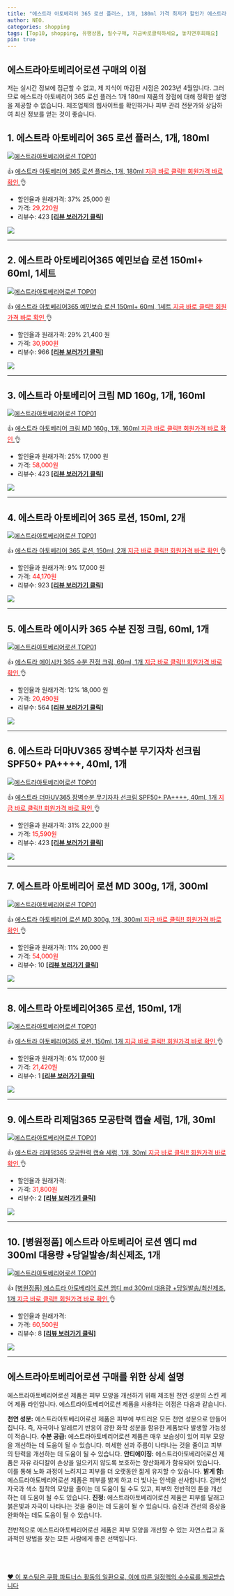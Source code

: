 ```yaml
---
title: "에스트라 아토베리어 365 로션 플러스, 1개, 180ml 가격 최저가 할인가 에스트라아토베리어로션 최저가 추천 제품 비교"
author: NEO.
categories: shopping
tags: [Top10, shopping, 유행상품, 필수구매, 지금바로클릭하세요, 놓치면후회해요]
pin: true
---
```

## 에스트라아토베리어로션 구매의 이점
저는 실시간 정보에 접근할 수 없고, 제 지식이 마감된 시점은 2023년 4월입니다. 그러므로 에스트라 아토베리어 365 로션 플러스 1개 180ml 제품의 장점에 대해 정확한 설명을 제공할 수 없습니다. 제조업체의 웹사이트를 확인하거나 피부 관리 전문가와 상담하여 최신 정보를 얻는 것이 좋습니다.

   

## 1. 에스트라 아토베리어 365 로션 플러스, 1개, 180ml

[![에스트라아토베리어로션 TOP01](https://thumbnail10.coupangcdn.com/thumbnails/remote/490x490ex/image/retail/images/532158012684052-bc1c8f5e-6abb-42b7-95c4-c882ea50fe4f.jpg)](https://link.coupang.com/re/AFFSDP?lptag=AF3617701&subid=GithubCoopas&pageKey=6248925733&traceid=V0-153&itemId=12655849052&vendorItemId=79923189403)


👍 [에스트라 아토베리어 365 로션 플러스, 1개, 180ml <font color=red> 지금 바로 클릭!! 회원가격 바로 확인 </font> ](https://link.coupang.com/re/AFFSDP?lptag=AF3617701&subid=GithubCoopas&pageKey=6248925733&traceid=V0-153&itemId=12655849052&vendorItemId=79923189403) 👌 


- 할인율과 원래가격: 37%  25,000   원
- 가격: <span style='color:red'>29,220원</span>
- 리뷰수: 423  [**[리뷰 보러가기 클릭]**](https://link.coupang.com/re/AFFSDP?lptag=AF3617701&subid=GithubCoopas&pageKey=6248925733&traceid=V0-153&itemId=12655849052&vendorItemId=79923189403)

[![](/discount_price.png)](https://link.coupang.com/re/AFFSDP?lptag=AF3617701&subid=GithubCoopas&pageKey=6248925733&traceid=V0-153&itemId=12655849052&vendorItemId=79923189403)

---


   

## 2. 에스트라 아토베리어365 예민보습 로션 150ml+ 60ml, 1세트

[![에스트라아토베리어로션 TOP01](https://thumbnail9.coupangcdn.com/thumbnails/remote/490x490ex/image/vendor_inventory/bcce/9966ccbde8f142709cdee5ca7cc3cc6256565bc2f36ff2ad9a2dac53a08c.jpg)](https://link.coupang.com/re/AFFSDP?lptag=AF3617701&subid=GithubCoopas&pageKey=4980442062&traceid=V0-153&itemId=6627566615&vendorItemId=83123519402)


👍 [에스트라 아토베리어365 예민보습 로션 150ml+ 60ml, 1세트 <font color=red> 지금 바로 클릭!! 회원가격 바로 확인 </font> ](https://link.coupang.com/re/AFFSDP?lptag=AF3617701&subid=GithubCoopas&pageKey=4980442062&traceid=V0-153&itemId=6627566615&vendorItemId=83123519402) 👌 


- 할인율과 원래가격: 29%  21,400   원
- 가격: <span style='color:red'>30,900원</span>
- 리뷰수: 966  [**[리뷰 보러가기 클릭]**](https://link.coupang.com/re/AFFSDP?lptag=AF3617701&subid=GithubCoopas&pageKey=4980442062&traceid=V0-153&itemId=6627566615&vendorItemId=83123519402)

[![](/discount_price.png)](https://link.coupang.com/re/AFFSDP?lptag=AF3617701&subid=GithubCoopas&pageKey=4980442062&traceid=V0-153&itemId=6627566615&vendorItemId=83123519402)

---


   

## 3. 에스트라 아토베리어 크림 MD 160g, 1개, 160ml

[![에스트라아토베리어로션 TOP01](https://thumbnail6.coupangcdn.com/thumbnails/remote/490x490ex/image/vendor_inventory/f7b7/740e493175c0777a82461b61c8c3ea4dd5b941c2fd50ddb762776b1038f5.png)](https://link.coupang.com/re/AFFSDP?lptag=AF3617701&subid=GithubCoopas&pageKey=6617003026&traceid=V0-153&itemId=17296077541&vendorItemId=83398511962)


👍 [에스트라 아토베리어 크림 MD 160g, 1개, 160ml <font color=red> 지금 바로 클릭!! 회원가격 바로 확인 </font> ](https://link.coupang.com/re/AFFSDP?lptag=AF3617701&subid=GithubCoopas&pageKey=6617003026&traceid=V0-153&itemId=17296077541&vendorItemId=83398511962) 👌 


- 할인율과 원래가격: 25%  17,000   원
- 가격: <span style='color:red'>58,000원</span>
- 리뷰수: 423  [**[리뷰 보러가기 클릭]**](https://link.coupang.com/re/AFFSDP?lptag=AF3617701&subid=GithubCoopas&pageKey=6617003026&traceid=V0-153&itemId=17296077541&vendorItemId=83398511962)

[![](/discount_price.png)](https://link.coupang.com/re/AFFSDP?lptag=AF3617701&subid=GithubCoopas&pageKey=6617003026&traceid=V0-153&itemId=17296077541&vendorItemId=83398511962)

---


   

## 4. 에스트라 아토베리어 365 로션, 150ml, 2개

[![에스트라아토베리어로션 TOP01](https://thumbnail8.coupangcdn.com/thumbnails/remote/490x490ex/image/vendor_inventory/9703/669a8612a5d678f0f86a4c1e0c731038536f72cb654a2b5105886c0a1082.jpg)](https://link.coupang.com/re/AFFSDP?lptag=AF3617701&subid=GithubCoopas&pageKey=7168284345&traceid=V0-153&itemId=17773639022&vendorItemId=86702182922)


👍 [에스트라 아토베리어 365 로션, 150ml, 2개 <font color=red> 지금 바로 클릭!! 회원가격 바로 확인 </font> ](https://link.coupang.com/re/AFFSDP?lptag=AF3617701&subid=GithubCoopas&pageKey=7168284345&traceid=V0-153&itemId=17773639022&vendorItemId=86702182922) 👌 


- 할인율과 원래가격: 9%  17,000   원
- 가격: <span style='color:red'>44,170원</span>
- 리뷰수: 923  [**[리뷰 보러가기 클릭]**](https://link.coupang.com/re/AFFSDP?lptag=AF3617701&subid=GithubCoopas&pageKey=7168284345&traceid=V0-153&itemId=17773639022&vendorItemId=86702182922)

[![](/discount_price.png)](https://link.coupang.com/re/AFFSDP?lptag=AF3617701&subid=GithubCoopas&pageKey=7168284345&traceid=V0-153&itemId=17773639022&vendorItemId=86702182922)

---


   

## 5. 에스트라 에이시카 365 수분 진정 크림, 60ml, 1개

[![에스트라아토베리어로션 TOP01](https://thumbnail6.coupangcdn.com/thumbnails/remote/490x490ex/image/retail/images/551188253878505-3fea017d-dee3-4b71-99ea-4b87d6a2c077.jpg)](https://link.coupang.com/re/AFFSDP?lptag=AF3617701&subid=GithubCoopas&pageKey=6760732999&traceid=V0-153&itemId=15843786937&vendorItemId=86251769697)


👍 [에스트라 에이시카 365 수분 진정 크림, 60ml, 1개 <font color=red> 지금 바로 클릭!! 회원가격 바로 확인 </font> ](https://link.coupang.com/re/AFFSDP?lptag=AF3617701&subid=GithubCoopas&pageKey=6760732999&traceid=V0-153&itemId=15843786937&vendorItemId=86251769697) 👌 


- 할인율과 원래가격: 12%  18,000   원
- 가격: <span style='color:red'>20,490원</span>
- 리뷰수: 564  [**[리뷰 보러가기 클릭]**](https://link.coupang.com/re/AFFSDP?lptag=AF3617701&subid=GithubCoopas&pageKey=6760732999&traceid=V0-153&itemId=15843786937&vendorItemId=86251769697)

[![](/discount_price.png)](https://link.coupang.com/re/AFFSDP?lptag=AF3617701&subid=GithubCoopas&pageKey=6760732999&traceid=V0-153&itemId=15843786937&vendorItemId=86251769697)

---


   

## 6. 에스트라 더마UV365 장벽수분 무기자차 선크림 SPF50+ PA++++, 40ml, 1개

[![에스트라아토베리어로션 TOP01](https://thumbnail6.coupangcdn.com/thumbnails/remote/490x490ex/image/retail/images/821754466157242-146f1801-00bd-4bc9-9c22-161c2589a709.jpg)](https://link.coupang.com/re/AFFSDP?lptag=AF3617701&subid=GithubCoopas&pageKey=7214805551&traceid=V0-153&itemId=18267931341&vendorItemId=86250975014)


👍 [에스트라 더마UV365 장벽수분 무기자차 선크림 SPF50+ PA++++, 40ml, 1개 <font color=red> 지금 바로 클릭!! 회원가격 바로 확인 </font> ](https://link.coupang.com/re/AFFSDP?lptag=AF3617701&subid=GithubCoopas&pageKey=7214805551&traceid=V0-153&itemId=18267931341&vendorItemId=86250975014) 👌 


- 할인율과 원래가격: 31%  22,000   원
- 가격: <span style='color:red'>15,590원</span>
- 리뷰수: 423  [**[리뷰 보러가기 클릭]**](https://link.coupang.com/re/AFFSDP?lptag=AF3617701&subid=GithubCoopas&pageKey=7214805551&traceid=V0-153&itemId=18267931341&vendorItemId=86250975014)

[![](/discount_price.png)](https://link.coupang.com/re/AFFSDP?lptag=AF3617701&subid=GithubCoopas&pageKey=7214805551&traceid=V0-153&itemId=18267931341&vendorItemId=86250975014)

---


   

## 7. 에스트라 아토베리어 로션 MD 300g, 1개, 300ml

[![에스트라아토베리어로션 TOP01](https://thumbnail9.coupangcdn.com/thumbnails/remote/490x490ex/image/vendor_inventory/5b18/49fadfcb531926ad6bdcf81be6b35a50272a59999b90c6cb1d7f4f015f37.png)](https://link.coupang.com/re/AFFSDP?lptag=AF3617701&subid=GithubCoopas&pageKey=7011718883&traceid=V0-153&itemId=17234196014&vendorItemId=83398435969)


👍 [에스트라 아토베리어 로션 MD 300g, 1개, 300ml <font color=red> 지금 바로 클릭!! 회원가격 바로 확인 </font> ](https://link.coupang.com/re/AFFSDP?lptag=AF3617701&subid=GithubCoopas&pageKey=7011718883&traceid=V0-153&itemId=17234196014&vendorItemId=83398435969) 👌 


- 할인율과 원래가격: 11%  20,000   원
- 가격: <span style='color:red'>54,000원</span>
- 리뷰수: 10  [**[리뷰 보러가기 클릭]**](https://link.coupang.com/re/AFFSDP?lptag=AF3617701&subid=GithubCoopas&pageKey=7011718883&traceid=V0-153&itemId=17234196014&vendorItemId=83398435969)

[![](/discount_price.png)](https://link.coupang.com/re/AFFSDP?lptag=AF3617701&subid=GithubCoopas&pageKey=7011718883&traceid=V0-153&itemId=17234196014&vendorItemId=83398435969)

---


   

## 8. 에스트라 아토베리어365 로션, 150ml, 1개

[![에스트라아토베리어로션 TOP01](https://thumbnail10.coupangcdn.com/thumbnails/remote/490x490ex/image/vendor_inventory/bc78/d5872114535016006dfdeb846a35957345a81a51d2677ac45886afa65a85.jpg)](https://link.coupang.com/re/AFFSDP?lptag=AF3617701&subid=GithubCoopas&pageKey=7168284345&traceid=V0-153&itemId=12801935802&vendorItemId=5169733473)


👍 [에스트라 아토베리어365 로션, 150ml, 1개 <font color=red> 지금 바로 클릭!! 회원가격 바로 확인 </font> ](https://link.coupang.com/re/AFFSDP?lptag=AF3617701&subid=GithubCoopas&pageKey=7168284345&traceid=V0-153&itemId=12801935802&vendorItemId=5169733473) 👌 


- 할인율과 원래가격: 6%  17,000   원
- 가격: <span style='color:red'>21,420원</span>
- 리뷰수: 1  [**[리뷰 보러가기 클릭]**](https://link.coupang.com/re/AFFSDP?lptag=AF3617701&subid=GithubCoopas&pageKey=7168284345&traceid=V0-153&itemId=12801935802&vendorItemId=5169733473)

[![](/discount_price.png)](https://link.coupang.com/re/AFFSDP?lptag=AF3617701&subid=GithubCoopas&pageKey=7168284345&traceid=V0-153&itemId=12801935802&vendorItemId=5169733473)

---


   

## 9. 에스트라 리제덤365 모공탄력 캡슐 세럼, 1개, 30ml

[![에스트라아토베리어로션 TOP01](https://thumbnail8.coupangcdn.com/thumbnails/remote/490x490ex/image/retail/images/2023/11/15/11/8/42e72d2b-7833-46d8-b95d-ab98f17bf5d8.jpg)](https://link.coupang.com/re/AFFSDP?lptag=AF3617701&subid=GithubCoopas&pageKey=7572646188&traceid=V0-153&itemId=20559749764&vendorItemId=87779846687)


👍 [에스트라 리제덤365 모공탄력 캡슐 세럼, 1개, 30ml <font color=red> 지금 바로 클릭!! 회원가격 바로 확인 </font> ](https://link.coupang.com/re/AFFSDP?lptag=AF3617701&subid=GithubCoopas&pageKey=7572646188&traceid=V0-153&itemId=20559749764&vendorItemId=87779846687) 👌 


- 할인율과 원래가격: 
- 가격: <span style='color:red'>31,800원</span>
- 리뷰수: 2  [**[리뷰 보러가기 클릭]**](https://link.coupang.com/re/AFFSDP?lptag=AF3617701&subid=GithubCoopas&pageKey=7572646188&traceid=V0-153&itemId=20559749764&vendorItemId=87779846687)

[![](/discount_price.png)](https://link.coupang.com/re/AFFSDP?lptag=AF3617701&subid=GithubCoopas&pageKey=7572646188&traceid=V0-153&itemId=20559749764&vendorItemId=87779846687)

---


   

## 10. [병원정품] 에스트라 아토베리어 로션 엠디 md 300ml 대용량 +당일발송/최신제조, 1개

[![에스트라아토베리어로션 TOP01](https://thumbnail6.coupangcdn.com/thumbnails/remote/490x490ex/image/vendor_inventory/3f72/b5edb58cfe274f07181a986f65ff5caf7282ca085ca247660cac6cda835c.jpg)](https://link.coupang.com/re/AFFSDP?lptag=AF3617701&subid=GithubCoopas&pageKey=6690090349&traceid=V0-153&itemId=15456994022&vendorItemId=88446382666)


👍 [[병원정품] 에스트라 아토베리어 로션 엠디 md 300ml 대용량 +당일발송/최신제조, 1개 <font color=red> 지금 바로 클릭!! 회원가격 바로 확인 </font> ](https://link.coupang.com/re/AFFSDP?lptag=AF3617701&subid=GithubCoopas&pageKey=6690090349&traceid=V0-153&itemId=15456994022&vendorItemId=88446382666) 👌 


- 할인율과 원래가격: 
- 가격: <span style='color:red'>60,500원</span>
- 리뷰수: 8  [**[리뷰 보러가기 클릭]**](https://link.coupang.com/re/AFFSDP?lptag=AF3617701&subid=GithubCoopas&pageKey=6690090349&traceid=V0-153&itemId=15456994022&vendorItemId=88446382666)

[![](/discount_price.png)](https://link.coupang.com/re/AFFSDP?lptag=AF3617701&subid=GithubCoopas&pageKey=6690090349&traceid=V0-153&itemId=15456994022&vendorItemId=88446382666)

---
## 에스트라아토베리어로션 구매를 위한 상세 설명
에스트라아토베리어로션 제품은 피부 모양을 개선하기 위해 제조된 천연 성분의 스킨 케어 제품 라인입니다. 에스트라아토베리어로션 제품을 사용하는 이점은 다음과 같습니다.

**천연 성분:** 에스트라아토베리어로션 제품은 피부에 부드러운 모든 천연 성분으로 만들어집니다. 즉, 자극이나 알레르기 반응이 강한 화학 성분을 함유한 제품보다 발생할 가능성이 적습니다.
**수분 공급:** 에스트라아토베리어로션 제품은 매우 보습성이 있어 피부 모양을 개선하는 데 도움이 될 수 있습니다. 미세한 선과 주름이 나타나는 것을 줄이고 피부의 탄력을 개선하는 데 도움이 될 수 있습니다.
**안티에이징:** 에스트라아토베리어로션 제품은 자유 라디칼이 손상을 일으키지 않도록 보호하는 항산화제가 함유되어 있습니다. 이를 통해 노화 과정이 느려지고 피부를 더 오랫동안 젊게 유지할 수 있습니다.
**밝게 함:** 에스트라아토베리어로션 제품은 피부를 밝게 하고 더 빛나는 안색을 선사합니다. 검버섯 자국과 색소 침착의 모양을 줄이는 데 도움이 될 수도 있고, 피부의 전반적인 톤을 개선하는 데 도움이 될 수도 있습니다.
**진정:** 에스트라아토베리어로션 제품은 피부를 달래고 붉은빛과 자극이 나타나는 것을 줄이는 데 도움이 될 수 있습니다. 습진과 건선의 증상을 완화하는 데도 도움이 될 수 있습니다.

전반적으로 에스트라아토베리어로션 제품은 피부 모양을 개선할 수 있는 자연스럽고 효과적인 방법을 찾는 모든 사람에게 좋은 선택입니다.<br><br><br><br><br> [ ❤  이 포스팅은 쿠팡 파트너스 활동의 일환으로, 이에 따른 일정액의 수수료를 제공받습니다](https://link.coupang.com/a/bcEFyh)